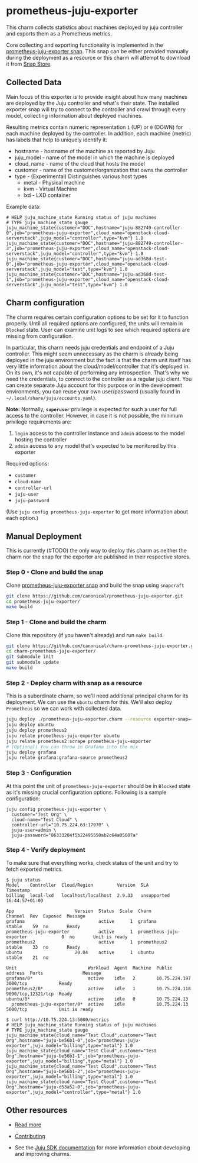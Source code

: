 <!--
Avoid using this README file for information that is maintained or published elsewhere, e.g.:

* metadata.yaml > published on Charmhub
* documentation > published on (or linked to from) Charmhub
* detailed contribution guide > documentation or CONTRIBUTING.md

Use links instead.
-->

# prometheus-juju-exporter

This charm collects statistics about machines deployed by juju controller and exports them as a
Prometheus metrics.

Core collecting and exporting functionality is implemented in the
[prometheus-juju-exporter snap](https://github.com/canonical/prometheus-juju-exporter). This snap can be
either provided manually during the deployment as a resource or this charm will attempt to
download it from [Snap Store](https://snapcraft.io/store).

## Collected Data

Main focus of this exporter is to provide insight about how many machines are deployed by the Juju
controller and what's their state. The installed exporter snap will try to connect to the
controller and crawl through every model, collecting information about deployed machines.

Resulting metrics contain numeric representation `1` (UP) or `0` (DOWN) for each machine deployed
by the controller. In addition, each machine (metric) has labels that help to uniquely identify it:

* hostname - hostname of the machine as reported by Juju
* juju_model - name of the model in which the machine is deployed
* cloud_name - name of the cloud that hosts the model
* customer - name of the customer/organization that owns the controller
* type - (Experimental) Distinguishes various host types
  * metal - Physical machine
  * kvm - Virtual Machine
  * lxd - LXD container

Example data:
```
# HELP juju_machine_state Running status of juju machines
# TYPE juju_machine_state gauge
juju_machine_state{customer="DOC",hostname="juju-882749-controller-0",job="prometheus-juju-exporter",cloud_name="openstack-cloud-serverstack",juju_model="controller",type="kvm"} 1.0
juju_machine_state{customer="DOC",hostname="juju-882749-controller-3",job="prometheus-juju-exporter",cloud_name="openstack-cloud-serverstack",juju_model="controller",type="kvm"} 1.0
juju_machine_state{customer="DOC",hostname="juju-ad368d-test-0",job="prometheus-juju-exporter",cloud_name="openstack-cloud-serverstack",juju_model="test",type="kvm"} 1.0
juju_machine_state{customer="DOC",hostname="juju-ad368d-test-1",job="prometheus-juju-exporter",cloud_name="openstack-cloud-serverstack",juju_model="test",type="kvm"} 1.0
```

## Charm configuration

The charm requires certain configuration options to be set for it to function properly. Until all
required options are configured, the units will remain in `Blocked` state. User can examine unit
logs to see which required options are missing from configuration.

In particular, this charm needs juju credentials and endpoint of a Juju controller. This might
seem unnecessary as the charm is already being deployed in the juju environment but the fact is
that the charm unit itself has very little information about the cloud/model/controller that it's
deployed in. On its own, it's not capable of performing any introspection. That's why we need
the credentials, to connect to the controller as a regular juju client. You can create separate
Juju account for this purpose or in the development environments, you can reuse your own
user/password (usually found in `~/.local/share/juju/accounts.yaml`).

**Note:** Normally, **`superuser`** privilege is expected for such a user for full access to
the controller. However, in case it is not possible, the minimum privilege requirements are:
1. `login` access to the controller instance and `admin` access to the model hosting the controller
2. `admin` access to any model that's expected to be monitored by this exporter

Required options:

* `customer`
* `cloud-name`
* `controller-url`
* `juju-user`
* `juju-password`

(Use `juju config prometheus-juju-exporter` to get more information about each option.)

## Manual Deployment

This is currently (#TODO) the only way to deploy this charm as neither the charm nor the snap for
the exporter are published in their respective stores.

### Step 0 - Clone and build the snap
Clone [prometheus-juju-exporter snap](https://github.com/canonical/prometheus-juju-exporter) and build
the snap using `snapcraft`

```bash
git clone https://github.com/canonical/prometheus-juju-exporter.git
cd prometheus-juju-exporter/
make build
```

### Step 1 - Clone and build the charm
Clone this repository (if you haven't already) and run `make build`.

```bash
git clone https://github.com/canonical/charm-prometheus-juju-exporter.git
cd charm-prometheus-juju-exporter/
git submodule init
git submodule update
make build
```
### Step 2 - Deploy charm with snap as a resource
This is a subordinate charm, so we'll need additional principal charm for its deployment. We can
use the `ubuntu` charm for this. We'll also deploy `Prometheus` so we can work with collected data.

```bash
juju deploy ./prometheus-juju-exporter.charm --resource exporter-snap=<PATH_TO_EXPORTER_SNAP>
juju deploy ubuntu
juju deploy prometheus2
juju relate prometheus-juju-exporter ubuntu
juju relate prometheus2:scrape prometheus-juju-exporter
# (Optional) You can throw in Grafana into the mix
juju deploy grafana
juju relate grafana:grafana-source prometheus2
```

### Step 3 - Configuration
At this point the unit of `prometheus-juju-exporter` should be in `Blocked` state as it's missing
crucial configuration options. Following is a sample configuration:
```
juju config prometheus-juju-exporter \
  customer="Test Org" \
  cloud-name="Test Cloud" \
  controller-url="10.75.224.63:17070" \
  juju-user=admin \
  juju-password="86333204f5b22495550ab2c64a05607a"
```

### Step 4 - Verify deployment

To make sure that everything works, check status of the unit and try to fetch exported metrics.
```
$ juju status
Model    Controller  Cloud/Region         Version  SLA          Timestamp
billing  local-lxd   localhost/localhost  2.9.33   unsupported  16:44:57+01:00

App                       Version  Status  Scale  Charm                     Channel  Rev  Exposed  Message
grafana                            active      1  grafana                   stable    59  no       Ready
prometheus-juju-exporter           active      1  prometheus-juju-exporter             0  no       Unit is ready
prometheus2                        active      1  prometheus2               stable    33  no       Ready
ubuntu                    20.04    active      1  ubuntu                    stable    21  no

Unit                           Workload  Agent  Machine  Public address  Ports               Message
grafana/0*                     active    idle   2        10.75.224.197   3000/tcp            Ready
prometheus2/0*                 active    idle   1        10.75.224.118   9090/tcp,12321/tcp  Ready
ubuntu/0*                      active    idle   0        10.75.224.13
  prometheus-juju-exporter/0*  active    idle            10.75.224.13    5000/tcp            Unit is ready

```
```
$ curl http://10.75.224.13:5000/metrics
# HELP juju_machine_state Running status of juju machines
# TYPE juju_machine_state gauge
juju_machine_state{cloud_name="Test Cloud",customer="Test Org",hostname="juju-be56b1-0",job="prometheus-juju-exporter",juju_model="billing",type="metal"} 1.0
juju_machine_state{cloud_name="Test Cloud",customer="Test Org",hostname="juju-be56b1-1",job="prometheus-juju-exporter",juju_model="billing",type="metal"} 1.0
juju_machine_state{cloud_name="Test Cloud",customer="Test Org",hostname="juju-be56b1-2",job="prometheus-juju-exporter",juju_model="billing",type="metal"} 1.0
juju_machine_state{cloud_name="Test Cloud",customer="Test Org",hostname="juju-d53a52-0",job="prometheus-juju-exporter",juju_model="controller",type="metal"} 1.0
```
## Other resources

<!-- If your charm is documented somewhere else other than Charmhub, provide a link separately. -->

- [Read more](https://example.com)

- [Contributing](CONTRIBUTING.md) <!-- or link to other contribution documentation -->

- See the [Juju SDK documentation](https://juju.is/docs/sdk) for more information about developing and improving charms.
